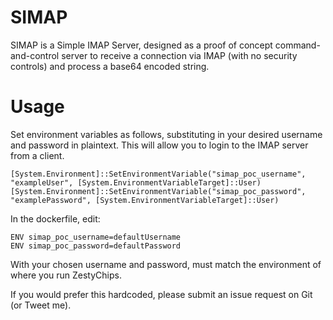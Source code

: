 # SIMAP

SIMAP is a Simple IMAP Server, designed as a proof of concept command-and-control server to receive a connection via IMAP (with no security controls) and process a base64 encoded string.

# Usage

Set environment variables as follows, substituting in your desired username and password in plaintext. This will allow you to login to the IMAP server from a client.

```
[System.Environment]::SetEnvironmentVariable("simap_poc_username", "exampleUser", [System.EnvironmentVariableTarget]::User)
[System.Environment]::SetEnvironmentVariable("simap_poc_password", "examplePassword", [System.EnvironmentVariableTarget]::User)
```

In the dockerfile, edit:

```
ENV simap_poc_username=defaultUsername
ENV simap_poc_password=defaultPassword
```

With your chosen username and password, must match the environment of where you run ZestyChips.

If you would prefer this hardcoded, please submit an issue request on Git (or Tweet me).